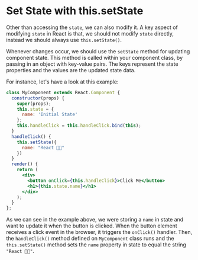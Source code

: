 # Set State with this.setState

Other than accessing the `state`, we can also modify it.
A key aspect of modifying `state` in React is that, we should not modify `state` directly, 
instead we should always use `this.setState()`.

Whenever changes occur, we should use the `setState` method for updating component state.
This method is called within your component class, by passing in an object with key-value pairs. 
The keys represent the state properties and the values are the updated state data. 

For instance, let's have a look at this example:

```jsx
class MyComponent extends React.Component {
  constructor(props) {
    super(props);
    this.state = {
      name: 'Initial State'
    };
    this.handleClick = this.handleClick.bind(this);
  }
  handleClick() {
    this.setState({
      name: "React 🤟🏻"
    })
  }
  render() {
    return (
      <div>
        <button onClick={this.handleClick}>Click Me</button>
        <h1>{this.state.name}</h1>
      </div>
    );
  }
};
```

As we can see in the example above, we were storing a `name` in state and want to update it when the button is clicked.
When the button element receives a click event in the browser, it triggers the `onClick()` handler. Then, the `handleClick()` method defined on `MyComponent` class runs and the `this.setState()` method sets the `name` property in state to equal the string `"React 🤟🏻"`.
